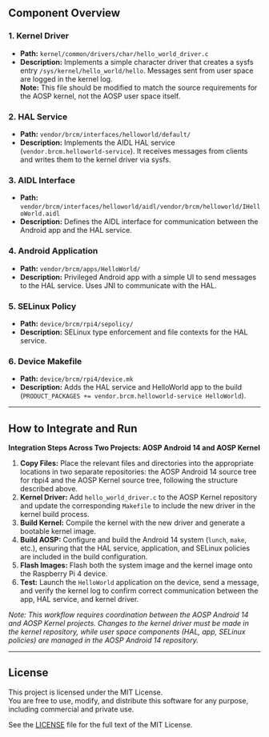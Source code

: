 ## Component Overview

### 1. Kernel Driver

- **Path:** `kernel/common/drivers/char/hello_world_driver.c`
- **Description:** Implements a simple character driver that creates a sysfs entry `/sys/kernel/hello_world/hello`. Messages sent from user space are logged in the kernel log.  
    **Note:** This file should be modified to match the source requirements for the AOSP kernel, not the AOSP user space itself.

### 2. HAL Service

- **Path:** `vendor/brcm/interfaces/helloworld/default/`
- **Description:** Implements the AIDL HAL service (`vendor.brcm.helloworld-service`). It receives messages from clients and writes them to the kernel driver via sysfs.

### 3. AIDL Interface

- **Path:** `vendor/brcm/interfaces/helloworld/aidl/vendor/brcm/helloworld/IHelloWorld.aidl`
- **Description:** Defines the AIDL interface for communication between the Android app and the HAL service.

### 4. Android Application

- **Path:** `vendor/brcm/apps/HelloWorld/`
- **Description:** Privileged Android app with a simple UI to send messages to the HAL service. Uses JNI to communicate with the HAL.

### 5. SELinux Policy

- **Path:** `device/brcm/rpi4/sepolicy/`
- **Description:** SELinux type enforcement and file contexts for the HAL service.

### 6. Device Makefile

- **Path:** `device/brcm/rpi4/device.mk`
- **Description:** Adds the HAL service and HelloWorld app to the build (`PRODUCT_PACKAGES += vendor.brcm.helloworld-service HelloWorld`).

---

## How to Integrate and Run

**Integration Steps Across Two Projects: AOSP Android 14 and AOSP Kernel**

1. **Copy Files:** Place the relevant files and directories into the appropriate locations in two separate repositories: the AOSP Android 14 source tree for rbpi4 and the AOSP Kernel source tree, following the structure described above.
2. **Kernel Driver:** Add `hello_world_driver.c` to the AOSP Kernel repository and update the corresponding `Makefile` to include the new driver in the kernel build process.
3. **Build Kernel:** Compile the kernel with the new driver and generate a bootable kernel image.
4. **Build AOSP:** Configure and build the Android 14 system (`lunch`, `make`, etc.), ensuring that the HAL service, application, and SELinux policies are included in the build configuration.
5. **Flash Images:** Flash both the system image and the kernel image onto the Raspberry Pi 4 device.
6. **Test:** Launch the `HelloWorld` application on the device, send a message, and verify the kernel log to confirm correct communication between the app, HAL service, and kernel driver.

*Note: This workflow requires coordination between the AOSP Android 14 and AOSP Kernel projects. Changes to the kernel driver must be made in the kernel repository, while user space components (HAL, app, SELinux policies) are managed in the AOSP Android 14 repository.*

---

## License

This project is licensed under the MIT License.  
You are free to use, modify, and distribute this software for any purpose, including commercial and private use.

See the [LICENSE](LICENSE) file for the full text of the MIT License.
